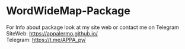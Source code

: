 # WordWideMap-Package

For Info about package look at my site web or contact me on Telegram<br>
SiteWeb: https://appalermo.github.io/ <br>
Telegram: https://t.me/APPA_py/
